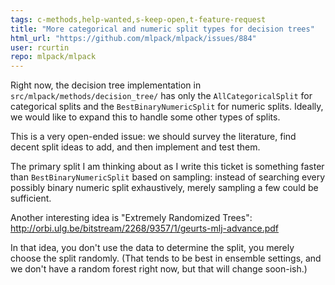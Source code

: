 ```yaml
---
tags: c-methods,help-wanted,s-keep-open,t-feature-request
title: "More categorical and numeric split types for decision trees"
html_url: "https://github.com/mlpack/mlpack/issues/884"
user: rcurtin
repo: mlpack/mlpack
---
```


Right now, the decision tree implementation in `src/mlpack/methods/decision_tree/` has only the `AllCategoricalSplit` for categorical splits and the `BestBinaryNumericSplit` for numeric splits.  Ideally, we would like to expand this to handle some other types of splits.

This is a very open-ended issue: we should survey the literature, find decent split ideas to add, and then implement and test them.

The primary split I am thinking about as I write this ticket is something faster than `BestBinaryNumericSplit` based on sampling: instead of searching every possibly binary numeric split exhaustively, merely sampling a few could be sufficient.

Another interesting idea is "Extremely Randomized Trees": http://orbi.ulg.be/bitstream/2268/9357/1/geurts-mlj-advance.pdf

In that idea, you don't use the data to determine the split, you merely choose the split randomly.  (That tends to be best in ensemble settings, and we don't have a random forest right now, but that will change soon-ish.)
